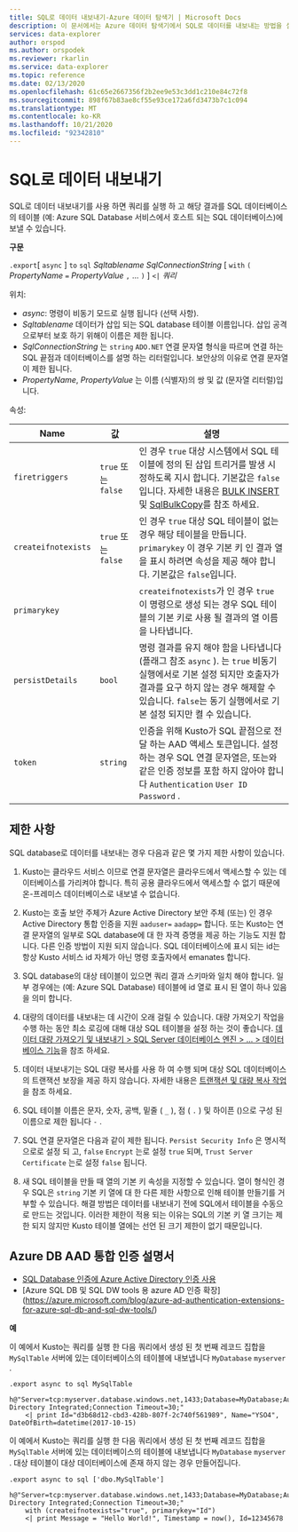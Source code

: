 ```yaml
---
title: SQL로 데이터 내보내기-Azure 데이터 탐색기 | Microsoft Docs
description: 이 문서에서는 Azure 데이터 탐색기에서 SQL로 데이터를 내보내는 방법을 설명 합니다.
services: data-explorer
author: orspod
ms.author: orspodek
ms.reviewer: rkarlin
ms.service: data-explorer
ms.topic: reference
ms.date: 02/13/2020
ms.openlocfilehash: 61c65e2667356f2b2ee9e53c3dd1c210e84c72f8
ms.sourcegitcommit: 898f67b83ae8cf55e93ce172a6fd3473b7c1c094
ms.translationtype: MT
ms.contentlocale: ko-KR
ms.lasthandoff: 10/21/2020
ms.locfileid: "92342810"
---
```

# <a name="export-data-to-sql"></a>SQL로 데이터 내보내기

SQL로 데이터 내보내기를 사용 하면 쿼리를 실행 하 고 해당 결과를 SQL 데이터베이스의 테이블 (예: Azure SQL Database 서비스에서 호스트 되는 SQL 데이터베이스)에 보낼 수 있습니다.

**구문**

`.export`[ `async` ] `to` `sql` *Sqltablename* *SqlConnectionString* [ `with` `(` *PropertyName* `=` *PropertyValue* `,` ... `)` ] `<|` *쿼리*

위치:
* *async*: 명령이 비동기 모드로 실행 됩니다 (선택 사항).
* *Sqltablename* 데이터가 삽입 되는 SQL database 테이블 이름입니다.
  삽입 공격 으로부터 보호 하기 위해이 이름은 제한 됩니다.
* *SqlConnectionString* 는 `string` `ADO.NET` 연결 문자열 형식을 따르며 연결 하는 SQL 끝점과 데이터베이스를 설명 하는 리터럴입니다. 보안상의 이유로 연결 문자열이 제한 됩니다.
* *PropertyName*, *PropertyValue* 는 이름 (식별자)의 쌍 및 값 (문자열 리터럴)입니다.

속성:

|Name               |값           |설명|
|-------------------|-----------------|-----------|
|`firetriggers`     |`true` 또는 `false`|인 경우 `true` 대상 시스템에서 SQL 테이블에 정의 된 삽입 트리거를 발생 시 정하도록 지시 합니다. 기본값은 `false`입니다. 자세한 내용은 [BULK INSERT](/sql/t-sql/statements/bulk-insert-transact-sql) 및 [SqlBulkCopy](/dotnet/api/system.data.sqlclient.sqlbulkcopy)를 참조 하세요.|
|`createifnotexists`|`true` 또는 `false`|인 경우 `true` 대상 SQL 테이블이 없는 경우 해당 테이블을 만듭니다. `primarykey` 이 경우 기본 키 인 결과 열을 표시 하려면 속성을 제공 해야 합니다. 기본값은 `false`입니다.|
|`primarykey`       |                 |`createifnotexists`가 인 경우 `true` 이 명령으로 생성 되는 경우 SQL 테이블의 기본 키로 사용 될 결과의 열 이름을 나타냅니다.|
|`persistDetails`   |`bool`           |명령 결과를 유지 해야 함을 나타냅니다 (플래그 참조 `async` ). 는 `true` 비동기 실행에서로 기본 설정 되지만 호출자가 결과를 요구 하지 않는 경우 해제할 수 있습니다. `false`는 동기 실행에서로 기본 설정 되지만 켤 수 있습니다. |
|`token`            |`string`         |인증을 위해 Kusto가 SQL 끝점으로 전달 하는 AAD 액세스 토큰입니다. 설정 하는 경우 SQL 연결 문자열은, 또는와 같은 인증 정보를 포함 하지 않아야 합니다 `Authentication` `User ID` `Password` .|

## <a name="limitations-and-restrictions"></a>제한 사항

SQL database로 데이터를 내보내는 경우 다음과 같은 몇 가지 제한 사항이 있습니다.

1. Kusto는 클라우드 서비스 이므로 연결 문자열은 클라우드에서 액세스할 수 있는 데이터베이스를 가리켜야 합니다. 특히 공용 클라우드에서 액세스할 수 없기 때문에 온-프레미스 데이터베이스로 내보낼 수 없습니다.

2. Kusto는 호출 보안 주체가 Azure Active Directory 보안 주체 (또는) 인 경우 Active Directory 통합 인증을 지원 `aaduser=` `aadapp=` 합니다.
   또는 Kusto는 연결 문자열의 일부로 SQL database에 대 한 자격 증명을 제공 하는 기능도 지원 합니다. 다른 인증 방법이 지원 되지 않습니다. SQL 데이터베이스에 표시 되는 id는 항상 Kusto 서비스 id 자체가 아닌 명령 호출자에서 emanates 합니다.

3. SQL database의 대상 테이블이 있으면 쿼리 결과 스키마와 일치 해야 합니다. 일부 경우에는 (예: Azure SQL Database) 테이블에 id 열로 표시 된 열이 하나 있음을 의미 합니다.

4. 대량의 데이터를 내보내는 데 시간이 오래 걸릴 수 있습니다. 대량 가져오기 작업을 수행 하는 동안 최소 로깅에 대해 대상 SQL 테이블을 설정 하는 것이 좋습니다.
   [데이터 대량 가져오기 및 내보내기 > SQL Server 데이터베이스 엔진 > ... > 데이터베이스 기능](/sql/relational-databases/import-export/prerequisites-for-minimal-logging-in-bulk-import)을 참조 하세요.

5. 데이터 내보내기는 SQL 대량 복사를 사용 하 여 수행 되며 대상 SQL 데이터베이스의 트랜잭션 보장을 제공 하지 않습니다. 자세한 내용은 [트랜잭션 및 대량 복사 작업](/dotnet/framework/data/adonet/sql/transaction-and-bulk-copy-operations) 을 참조 하세요.

6. SQL 테이블 이름은 문자, 숫자, 공백, 밑줄 ( `_` ), 점 ( `.` ) 및 하이픈 ()으로 구성 된 이름으로 제한 됩니다 `-` .

7. SQL 연결 문자열은 다음과 같이 제한 됩니다. `Persist Security Info` 은 명시적으로로 설정 되 고, `false` `Encrypt` 는로 설정 `true` 되며, `Trust Server Certificate` 는로 설정 `false` 됩니다.

8. 새 SQL 테이블을 만들 때 열의 기본 키 속성을 지정할 수 있습니다. 열이 형식인 경우 SQL은 `string` 기본 키 열에 대 한 다른 제한 사항으로 인해 테이블 만들기를 거부할 수 있습니다. 해결 방법은 데이터를 내보내기 전에 SQL에서 테이블을 수동으로 만드는 것입니다. 이러한 제한이 적용 되는 이유는 SQL의 기본 키 열 크기는 제한 되지 않지만 Kusto 테이블 열에는 선언 된 크기 제한이 없기 때문입니다.

## <a name="azure-db-aad-integrated-authentication-documentation"></a>Azure DB AAD 통합 인증 설명서

* [SQL Database 인증에 Azure Active Directory 인증 사용](/azure/sql-database/sql-database-aad-authentication)
* [Azure SQL DB 및 SQL DW tools 용 azure AD 인증 확장] (https://azure.microsoft.com/blog/azure-ad-authentication-extensions-for-azure-sql-db-and-sql-dw-tools/)

**예** 

이 예에서 Kusto는 쿼리를 실행 한 다음 쿼리에서 생성 된 첫 번째 레코드 집합을 `MySqlTable` 서버에 있는 데이터베이스의 테이블에 내보냅니다 `MyDatabase` `myserver` .

```kusto 
.export async to sql MySqlTable
    h@"Server=tcp:myserver.database.windows.net,1433;Database=MyDatabase;Authentication=Active Directory Integrated;Connection Timeout=30;"
    <| print Id="d3b68d12-cbd3-428b-807f-2c740f561989", Name="YSO4", DateOfBirth=datetime(2017-10-15)
```

이 예에서 Kusto는 쿼리를 실행 한 다음 쿼리에서 생성 된 첫 번째 레코드 집합을 `MySqlTable` 서버에 있는 데이터베이스의 테이블에 내보냅니다 `MyDatabase` `myserver` .
대상 테이블이 대상 데이터베이스에 존재 하지 않는 경우 만들어집니다.

```kusto 
.export async to sql ['dbo.MySqlTable']
    h@"Server=tcp:myserver.database.windows.net,1433;Database=MyDatabase;Authentication=Active Directory Integrated;Connection Timeout=30;"
    with (createifnotexists="true", primarykey="Id")
    <| print Message = "Hello World!", Timestamp = now(), Id=12345678
```